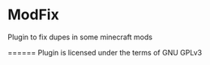 ModFix
======

Plugin to fix dupes  in some minecraft mods

======
Plugin is licensed under the terms of GNU GPLv3
